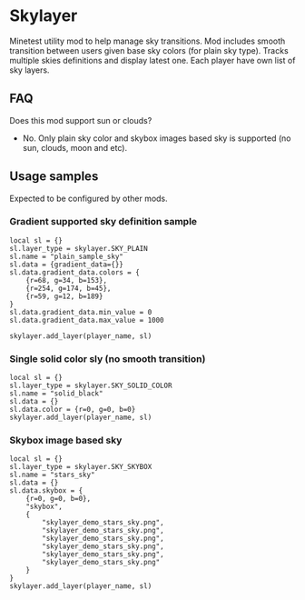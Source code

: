 # Skylayer
Minetest utility mod to help manage sky transitions. Mod includes smooth transition between users given base sky colors (for plain sky type). Tracks multiple skies definitions and display latest one. Each player have own list of sky layers.

## FAQ
Does this mod support sun or clouds?
- No. Only plain sky color and skybox images based sky is supported (no sun, clouds, moon and etc).

## Usage samples
Expected to be configured by other mods.

### Gradient supported sky definition sample
```
local sl = {}
sl.layer_type = skylayer.SKY_PLAIN
sl.name = "plain_sample_sky"
sl.data = {gradient_data={}}
sl.data.gradient_data.colors = {
	{r=68, g=34, b=153},
	{r=254, g=174, b=45},
	{r=59, g=12, b=189}
}
sl.data.gradient_data.min_value = 0
sl.data.gradient_data.max_value = 1000

skylayer.add_layer(player_name, sl)
```

### Single solid color sly (no smooth transition)
```
local sl = {}
sl.layer_type = skylayer.SKY_SOLID_COLOR
sl.name = "solid_black"
sl.data = {}
sl.data.color = {r=0, g=0, b=0}
skylayer.add_layer(player_name, sl)
```

### Skybox image based sky
```
local sl = {}
sl.layer_type = skylayer.SKY_SKYBOX
sl.name = "stars_sky"
sl.data = {}
sl.data.skybox = {
	{r=0, g=0, b=0},
	"skybox",
	{
		"skylayer_demo_stars_sky.png",
		"skylayer_demo_stars_sky.png",
		"skylayer_demo_stars_sky.png",
		"skylayer_demo_stars_sky.png",
		"skylayer_demo_stars_sky.png",
		"skylayer_demo_stars_sky.png"
	}
}
skylayer.add_layer(player_name, sl)
```
